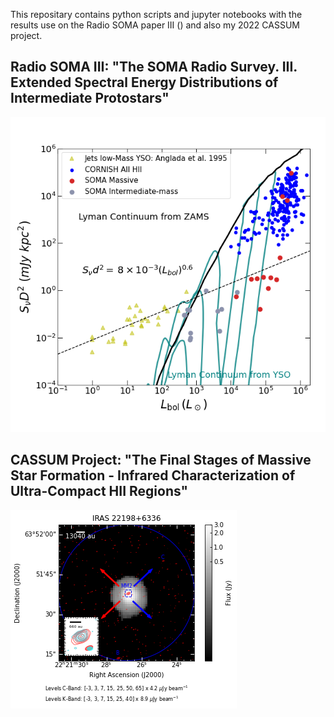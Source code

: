 This repositary contains python scripts and jupyter notebooks with the results use on the Radio SOMA paper III () and also my 2022 CASSUM project.

## Radio SOMA III: "The SOMA Radio Survey. III. Extended Spectral Energy Distributions of Intermediate Protostars"

![](Figures/Anglada_Plot.png)

## CASSUM Project: "The Final Stages of Massive Star Formation - Infrared Characterization of Ultra-Compact HII Regions"

![Contour plot for source IRAS 22198](Figures/IRAS_22198_VLA_contours.png)

